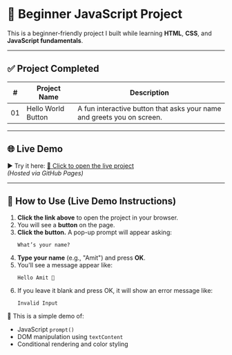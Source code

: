 # 🚀 Beginner JavaScript Project

This is a beginner-friendly project I built while learning **HTML**, **CSS**, and **JavaScript fundamentals**.

---

## ✅ Project Completed

| #   | Project Name        | Description                                                         |
|-----|---------------------|---------------------------------------------------------------------|
| 01  | Hello World Button  | A fun interactive button that asks your name and greets you on screen.

---

## 🌐 Live Demo

▶️ Try it here: [🔗 Click to open the live project](https://ashishjha013.github.io/beginner-js-project/)  
*(Hosted via GitHub Pages)*

---

## 🧪 How to Use (Live Demo Instructions)

1. **Click the link above** to open the project in your browser.
2. You will see a **button** on the page.
3. **Click the button.** A pop-up prompt will appear asking:
   ```
   What’s your name?
   ```
4. **Type your name** (e.g., "Amit") and press **OK**.
5. You'll see a message appear like:
   ```
   Hello Amit 👋
   ```
6. If you leave it blank and press OK, it will show an error message like:
   ```
   Invalid Input
   ```

🧠 This is a simple demo of:
- JavaScript `prompt()`
- DOM manipulation using `textContent`
- Conditional rendering and color styling
